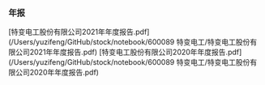### 年报
[特变电工股份有限公司2021年年度报告.pdf](/Users/yuzifeng/GitHub/stock/notebook/600089 特变电工/特变电工股份有限公司2021年年度报告.pdf)
[特变电工股份有限公司2020年年度报告.pdf](/Users/yuzifeng/GitHub/stock/notebook/600089 特变电工/特变电工股份有限公司2020年年度报告.pdf)
